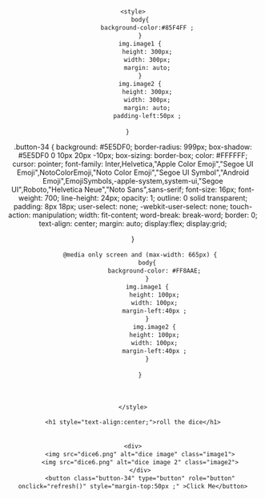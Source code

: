 <html>

<head>
	<meta name="viewport" content="width=device-width, initial-scale=1.0">
	
	<style>
		body{
			background-color:#85F4FF ;
		}
		img.image1 {
			height: 300px;
			width: 300px;
			margin: auto;
		}
		img.image2 {
			height: 300px;
			width: 300px;
			margin: auto;
			padding-left:50px ;
			
		}		
.button-34 {
  background: #5E5DF0;
  border-radius: 999px;
  box-shadow: #5E5DF0 0 10px 20px -10px;
  box-sizing: border-box;
  color: #FFFFFF;
  cursor: pointer;
  font-family: Inter,Helvetica,"Apple Color Emoji","Segoe UI Emoji",NotoColorEmoji,"Noto Color Emoji","Segoe UI Symbol","Android Emoji",EmojiSymbols,-apple-system,system-ui,"Segoe UI",Roboto,"Helvetica Neue","Noto Sans",sans-serif;
  font-size: 16px;
  font-weight: 700;
  line-height: 24px;
  opacity: 1;
  outline: 0 solid transparent;
  padding: 8px 18px;
  user-select: none;
  -webkit-user-select: none;
  touch-action: manipulation;
  width: fit-content;
  word-break: break-word;
  border: 0;
 text-align: center;
 margin: auto;
 display:flex;
  display:grid;
  
 

}


		@media only screen and (max-width: 665px) {
			body{
				background-color: #FF8AAE;
			}
			img.image1 {
				height: 100px;
				width: 100px;
				margin-left:40px ;
			}
				img.image2 {
				height: 100px;
				width: 100px;
				margin-left:40px ;
			}

		}
		
		
	
	</style>
</head>

<body align="center">

	<h1 style="text-align:center;">roll the dice</h1>


	<div>
		<img src="dice6.png" alt="dice image" class="image1">
		<img src="dice6.png" alt="dice image 2" class="image2">
		</div>
		<button class="button-34" type="button" role="button" onclick="refresh()" style="margin-top:50px ;" >Click Me</button>
		
<script src="fs2.js">

</script>
</body>

</html>
